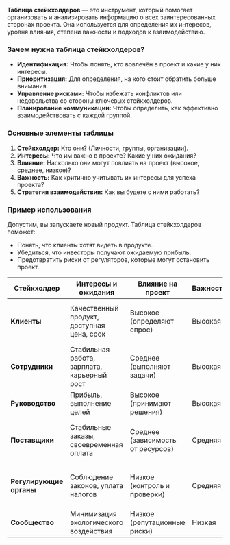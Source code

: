 **Таблица стейкхолдеров** — это инструмент, который помогает организовать и анализировать информацию о всех заинтересованных сторонах проекта. Она используется для определения их интересов, уровня влияния, степени важности и подходов к взаимодействию.

### Зачем нужна таблица стейкхолдеров?

- **Идентификация:** Чтобы понять, кто вовлечён в проект и какие у них интересы.
- **Приоритизация:** Для определения, на кого стоит обратить больше внимания.
- **Управление рисками:** Чтобы избежать конфликтов или недовольства со стороны ключевых стейкхолдеров.
- **Планирование коммуникации:** Чтобы определить, как эффективно взаимодействовать с каждой группой.

### Основные элементы таблицы

1. **Стейкхолдер:** Кто они? (Личности, группы, организации).
2. **Интересы:** Что им важно в проекте? Какие у них ожидания?
3. **Влияние:** Насколько они могут повлиять на проект (высокое, среднее, низкое)?
4. **Важность:** Как критично учитывать их интересы для успеха проекта?
5. **Стратегия взаимодействия:** Как вы будете с ними работать?

### Пример использования

Допустим, вы запускаете новый продукт. Таблица стейкхолдеров поможет:

- Понять, что клиенты хотят видеть в продукте.
- Убедиться, что инвесторы получают ожидаемую прибыль.
- Предотвратить риски от регуляторов, которые могут остановить проект.

|**Стейкхолдер**|**Интересы и ожидания**|**Влияние на проект**|**Важность**|**Стратегия взаимодействия**|
|---|---|---|---|---|
|**Клиенты**|Качественный продукт, доступная цена, срок|Высокое (определяют спрос)|Высокая|Регулярно собирать обратную связь, улучшать продукт|
|**Сотрудники**|Стабильная работа, зарплата, карьерный рост|Среднее (выполняют задачи)|Высокая|Создавать условия для мотивации и обучения|
|**Руководство**|Прибыль, выполнение целей|Высокое (принимают решения)|Высокая|Периодически информировать о прогрессе|
|**Поставщики**|Стабильные заказы, своевременная оплата|Среднее (зависимость от ресурсов)|Средняя|Заключать долгосрочные контракты, поддерживать диалог|
|**Регулирующие органы**|Соблюдение законов, уплата налогов|Низкое (контроль и проверки)|Средняя|Соблюдать нормативные требования, минимизировать риски|
|**Сообщество**|Минимизация экологического воздействия|Низкое (репутационные риски)|Низкая|Участвовать в экологических инициативах|